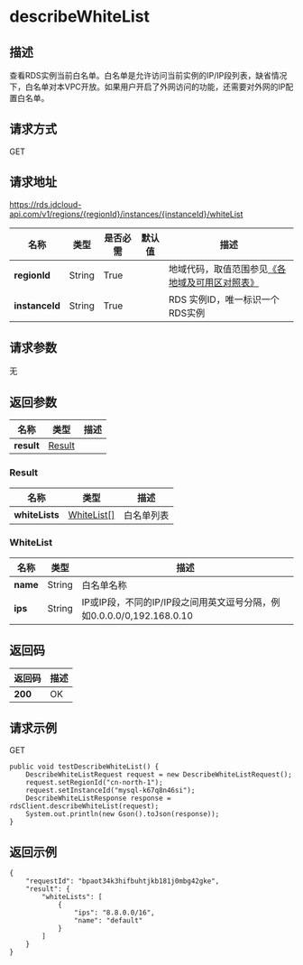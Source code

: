 # describeWhiteList


## 描述
查看RDS实例当前白名单。白名单是允许访问当前实例的IP/IP段列表，缺省情况下，白名单对本VPC开放。如果用户开启了外网访问的功能，还需要对外网的IP配置白名单。

## 请求方式
GET

## 请求地址
https://rds.jdcloud-api.com/v1/regions/{regionId}/instances/{instanceId}/whiteList

|名称|类型|是否必需|默认值|描述|
|---|---|---|---|---|
|**regionId**|String|True| |地域代码，取值范围参见[《各地域及可用区对照表》](../Enum-Definitions/Regions-AZ.md)|
|**instanceId**|String|True| |RDS 实例ID，唯一标识一个RDS实例|

## 请求参数
无


## 返回参数
|名称|类型|描述|
|---|---|---|
|**result**|[Result](describewhitelist#result)| |

### <div id="result">Result</div>
|名称|类型|描述|
|---|---|---|
|**whiteLists**|[WhiteList[]](describewhitelist#whitelist)|白名单列表|
### <div id="whitelist">WhiteList</div>
|名称|类型|描述|
|---|---|---|
|**name**|String|白名单名称|
|**ips**|String|IP或IP段，不同的IP/IP段之间用英文逗号分隔，例如0.0.0.0/0,192.168.0.10|

## 返回码
|返回码|描述|
|---|---|
|**200**|OK|

## 请求示例
GET
```
public void testDescribeWhiteList() {
    DescribeWhiteListRequest request = new DescribeWhiteListRequest();
    request.setRegionId("cn-north-1");
    request.setInstanceId("mysql-k67q8n46si");
    DescribeWhiteListResponse response = rdsClient.describeWhiteList(request);
    System.out.println(new Gson().toJson(response));
}

```

## 返回示例
```
{
    "requestId": "bpaot34k3hifbuhtjkb181j0mbg42gke", 
    "result": {
        "whiteLists": [
            {
                "ips": "8.8.0.0/16", 
                "name": "default"
            }
        ]
    }
}
```
